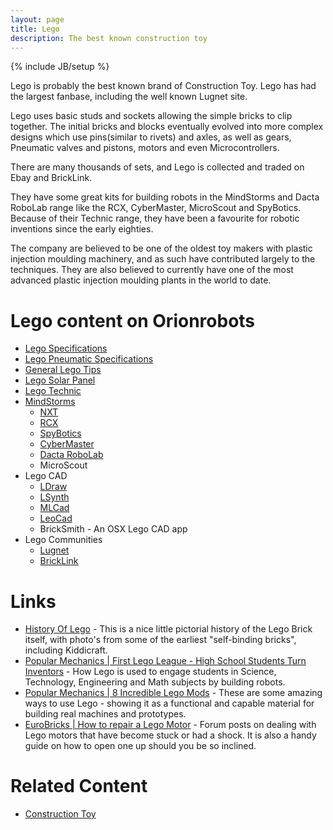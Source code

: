 ```yaml
---
layout: page
title: Lego
description: The best known construction toy
---
```

{% include JB/setup %}

Lego is probably the best known brand of Construction Toy. Lego has had the largest fanbase, including the well known Lugnet site.

Lego uses basic studs and sockets allowing the simple bricks to clip together. The initial bricks and blocks eventually evolved into more complex designs which use pins(similar to rivets) and axles, as well as gears, Pneumatic valves and pistons, motors and even Microcontrollers.

There are many thousands of sets, and Lego is collected and traded on Ebay and BrickLink.

They have some great kits for building robots in the MindStorms and Dacta RoboLab range like the RCX, CyberMaster, MicroScout and SpyBotics. Because of their Technic range, they have been a favourite for robotic inventions since the early eighties.

The company are believed to be one of the oldest toy makers with plastic injection moulding machinery, and as such have contributed largely to the techniques. They are also believed to currently have one of the most advanced plastic injection moulding plants in the world to date.

# Lego content on Orionrobots
- [Lego Specifications](http://orionrobots.co.uk/Lego+Specifications)
- [Lego Pneumatic Specifications](http://orionrobots.co.uk/Lego+Pneumatic+Specifications)
- [General Lego Tips](http://orionrobots.co.uk/General+Lego+Tips)
- [Lego Solar Panel](http://orionrobots.co.uk/Lego+Solar+Panel)
- [Lego Technic](http://orionrobots.co.uk/Lego+Technic)
- [MindStorms](http://orionrobots.co.uk/MindStorms)
  - [NXT](http://orionrobots.co.uk/NXT)
  - [RCX](http://orionrobots.co.uk/RCX)
  - [SpyBotics](http://orionrobots.co.uk/SpyBotics)
  - [CyberMaster](http://orionrobots.co.uk/CyberMaster)
  - [Dacta RoboLab](http://orionrobots.co.uk/Robolab)
  - MicroScout
- Lego CAD
  - [LDraw](http://orionrobots.co.uk/LDraw+System)
  - [LSynth](http://orionrobots.co.uk/LSynth)
  - [MLCad](/MLCad)
  - [LeoCad](/LeoCad)
  - BrickSmith - An OSX Lego CAD app
- Lego Communities
  - [Lugnet](http://orionrobots.co.uk/Lugnet)
  - [BrickLink](http://orionrobots.co.uk/Bricklink)

# Links
* [History Of Lego](http://www.legos.tabacaria.com.pt/Textos/timeline.htm) - This is a nice little pictorial history of the Lego Brick itself, with photo's from some of the earliest "self-binding bricks", including Kiddicraft.
* [Popular Mechanics | First Lego League - High School Students Turn Inventors](http://www.popularmechanics.com/technology/engineering/robots/high-school-students-turn-inventors-8372261) - How Lego is used to engage students in Science, Technology, Engineering and Math subjects by building robots.
* [Popular Mechanics | 8 Incredible Lego Mods](http://www.popularmechanics.com/technology/engineering/gonzo/8-incredible-lego-mods?click=main_sr) - These are some amazing ways to use Lego - showing it as a functional and capable material for building real machines and prototypes.
* [EuroBricks | How to repair a Lego Motor](http://www.eurobricks.com/forum/index.php?showtopic=56923) - Forum posts on dealing with Lego motors that have become stuck or had a shock. It is also a handy guide on how to open one up should you be so inclined.

# Related Content
* [Construction Toy](/Construction+Toy)

